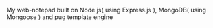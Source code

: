 My web-notepad built on Node.js( using Express.js ), MongoDB( using Mongoose ) and pug template engine